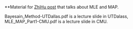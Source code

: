 **Material for [ZhiHu post](https://zhuanlan.zhihu.com/p/32480810) that talks about MLE and MAP.

Bayesain_Method-UTDallas.pdf is a lecture slide in UTDalass, MLE_MAP_Part1-CMU.pdf is a lecture slide in CMU.

